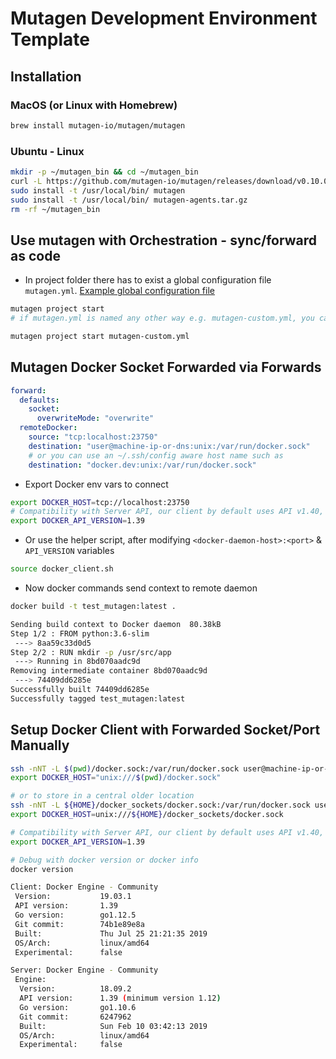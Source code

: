 # Mutagen Development Environment Template

## Installation

### MacOS (or Linux with Homebrew)

```Bash
brew install mutagen-io/mutagen/mutagen
```

### Ubuntu - Linux

```Bash
mkdir -p ~/mutagen_bin && cd ~/mutagen_bin
curl -L https://github.com/mutagen-io/mutagen/releases/download/v0.10.0/mutagen_linux_amd64_v0.10.0.tar.gz | tar xz
sudo install -t /usr/local/bin/ mutagen
sudo install -t /usr/local/bin/ mutagen-agents.tar.gz
rm -rf ~/mutagen_bin
```

## Use mutagen with Orchestration - sync/forward as code

- In project folder there has to exist a global configuration file `mutagen.yml`. [Example global configuration file](./mutagen.yml)

```Bash
mutagen project start
# if mutagen.yml is named any other way e.g. mutagen-custom.yml, you can invoke the command as follows

mutagen project start mutagen-custom.yml
```

## Mutagen Docker Socket Forwarded via Forwards

```YAML
forward:
  defaults:
    socket:
      overwriteMode: "overwrite"
  remoteDocker:
    source: "tcp:localhost:23750"
    destination: "user@machine-ip-or-dns:unix:/var/run/docker.sock"
    # or you can use an ~/.ssh/config aware host name such as
    destination: "docker.dev:unix:/var/run/docker.sock"
```

- Export Docker env vars to connect

```Bash
export DOCKER_HOST=tcp://localhost:23750
# Compatibility with Server API, our client by default uses API v1.40, since it is Version: 19.03.1
export DOCKER_API_VERSION=1.39
```

- Or use the helper script, after modifying `<docker-daemon-host>:<port>` & `API_VERSION` variables

```Bash
source docker_client.sh
```

- Now docker commands send context to remote daemon

```Bash
docker build -t test_mutagen:latest .

Sending build context to Docker daemon  80.38kB
Step 1/2 : FROM python:3.6-slim
 ---> 8aa59c33d0d5
Step 2/2 : RUN mkdir -p /usr/src/app
 ---> Running in 8bd070aadc9d
Removing intermediate container 8bd070aadc9d
 ---> 74409dd6285e
Successfully built 74409dd6285e
Successfully tagged test_mutagen:latest
```

## Setup Docker Client with Forwarded Socket/Port Manually

```Bash
ssh -nNT -L $(pwd)/docker.sock:/var/run/docker.sock user@machine-ip-or-dns &
export DOCKER_HOST="unix:///$(pwd)/docker.sock"

# or to store in a central older location
ssh -nNT -L ${HOME}/docker_sockets/docker.sock:/var/run/docker.sock user@machine-ip-or-dns &
export DOCKER_HOST=unix:///${HOME}/docker_sockets/docker.sock

# Compatibility with Server API, our client by default uses API v1.40, since it is Version: 19.03.1
export DOCKER_API_VERSION=1.39

# Debug with docker version or docker info
docker version

Client: Docker Engine - Community
 Version:           19.03.1
 API version:       1.39
 Go version:        go1.12.5
 Git commit:        74b1e89e8a
 Built:             Thu Jul 25 21:21:35 2019
 OS/Arch:           linux/amd64
 Experimental:      false

Server: Docker Engine - Community
 Engine:
  Version:          18.09.2
  API version:      1.39 (minimum version 1.12)
  Go version:       go1.10.6
  Git commit:       6247962
  Built:            Sun Feb 10 03:42:13 2019
  OS/Arch:          linux/amd64
  Experimental:     false

```
